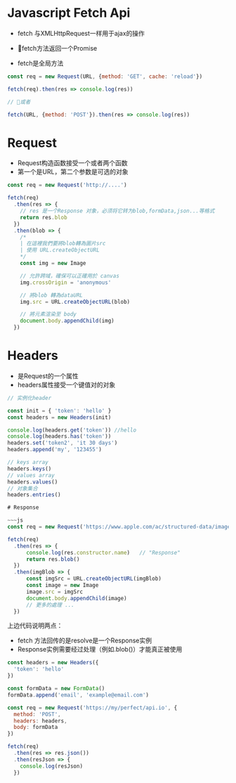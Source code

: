 # Javascript Fetch Api

* fetch 与XMLHttpRequest一样用于ajax的操作

* fetch方法返回一个Promise

* fetch是全局方法

~~~js
const req = new Request(URL, {method: 'GET', cache: 'reload'})

fetch(req).then(res => console.log(res))

// 或者

fetch(URL, {method: 'POST'}).then(res => console.log(res))
~~~

# Request

* Request构造函数接受一个或者两个函数
* 第一个是URL，第二个参数是可选的对象

~~~js
const req = new Request('http://....')

fetch(req)
  .then(res => {
    // res 是一个Response 对象，必须将它转为blob,formData,json...等格式
    return res.blob
  })
  .then(blob => {
    /*
    | 在這裡我們要將blob轉為圖片src
    | 使用 URL.createObjectURL
    */
    const img = new Image

    // 允許跨域，確保可以正確用於 canvas
    img.crossOrigin = 'anonymous'

    // 將blob 轉為dataURL
    img.src = URL.createObjectURL(blob)

    // 將元素渲染至 body
    document.body.appendChild(img)
  })
~~~

# Headers

* 是Request的一个属性
* headers属性接受一个键值对的对象

~~~js
// 实例化header

const init = { 'token': 'hello' }
const headers = new Headers(init)

console.log(headers.get('token')) //hello
console.log(headers.has('token'))
headers.set('token2', 'it 30 days')
headers.append('my', '123455')

// keys array
headers.keys()
// values array
headers.values()
// 对象集合
headers.entries()

# Response

~~~js
const req = new Request('https://www.apple.com/ac/structured-data/images/knowledge_graph_logo.png?201709101434')

fetch(req)
  .then(res => {
      console.log(res.constructor.name)   // "Response"
      return res.blob()
  })
  .then(imgBlob => {
      const imgSrc = URL.createObjectURL(imgBlob)
      const image = new Image
      image.src = imgSrc
      document.body.appendChild(image)
      // 更多的處理 ...
  })
~~~

上边代码说明两点：
* fetch 方法回传的是resolve是一个Response实例
* Response实例需要经过处理（例如.blob()）才能真正被使用

~~~js
const headers = new Headers({
  'token': 'hello'
})

const formData = new FormData()
formData.append('email', 'example@email.com')

const req = new Request('https://my/perfect/api.io', {
  method: 'POST',
  headers: headers,
  body: formData
})

fetch(req)
  .then(res => res.json())
  .then(resJson => {
    console.log(resJson)
  })
~~~
